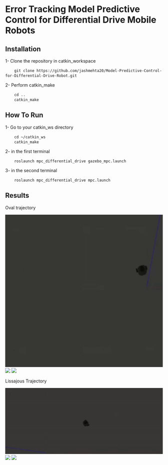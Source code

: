 # Error Tracking Model Predictive Control for Differential Drive Mobile Robots


## Installation

1- Clone the repository in catkin_workspace
```shell
    git clone https://github.com/jashmehta20/Model-Predictive-Control-for-Differential-Drive-Robot.git
```
2- Perform catkin_make 
```shell
    cd ..
    catkin_make
```

## How To Run

1- Go to your catkin_ws directory
```shell
    cd ~/catkin_ws
    catkin_make
```
2- in the first terminal
```shell
    roslaunch mpc_differential_drive gazebo_mpc.launch
```
3- in the second terminal
```shell
    roslaunch mpc_differential_drive mpc.launch
```

## Results

Oval trajectory

![](/Assets/ezgif.com-gif-maker.gif)
![](/Assets/ezgif.com-gif-maker-3.gif)
![](/Assets/ezgif.com-gif-maker-4.gif)

Lissajous Trajectory

![](/Assets/ezgif.com-gif-maker-5.gif)
![](/Assets/ezgif.com-gif-maker-7.gif)
![](/Assets/ezgif.com-gif-maker-6.gif)

